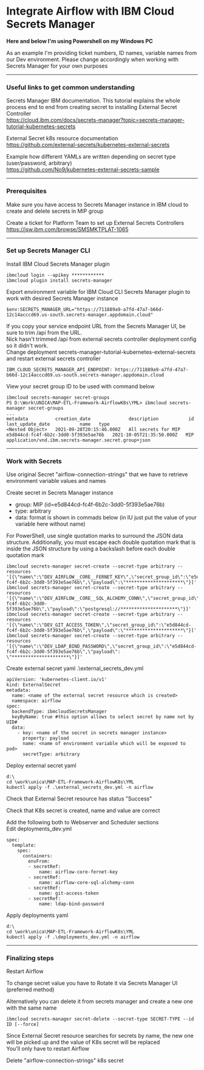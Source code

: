 # Integrate Airflow with IBM Cloud Secrets Manager

**Here and below I'm using Powershell on my Windows PC**

As an example I'm providing ticket numbers, ID names, variable names from our Dev environment. Please change accordingly when working with Secrets Manager for your own purposes

---
### Useful links to get common understanding

Secrets Manager IBM documentation. This tutorial explains the whole process end to end from creating secret to installing External Secret Controller\
https://cloud.ibm.com/docs/secrets-manager?topic=secrets-manager-tutorial-kubernetes-secrets

External Secret k8s resource documentation\
https://github.com/external-secrets/kubernetes-external-secrets

Example how different YAMLs are written depending on secret type (user/password, arbitrary)\
https://github.com/No9/kubernetes-external-secrets-sample

---
### Prerequisites

Make sure you have access to Secrets Manager instance in IBM cloud to create and delete secrets in MIP group

Create a ticket for Platform Team to set up External Secrets Controllers\
https://jsw.ibm.com/browse/SMSMKTPLAT-1065

---
### Set up Secrets Manager CLI

Install IBM Cloud Secrets Manager plugin
```
ibmcloud login --apikey ************
ibmcloud plugin install secrets-manager
```

Export environment variable for IBM Cloud CLI Secrets Manager plugin to work with desired Secrets Manager instance
```
$env:SECRETS_MANAGER_URL="https://711889a9-a7fd-47a7-b66d-12c14acccd69.us-south.secrets-manager.appdomain.cloud"
```

If you copy your service endpoint URL from the Secrets Manager UI, be sure to trim /api from the URL.\
Nick hasn't trimmed /api from external secrets controller deployment config so it didn't work.\
Change deployment secrets-manager-tutorial-kubernetes-external-secrets and restart external secrets controller
```
IBM_CLOUD_SECRETS_MANAGER_API_ENDPOINT: https://711889a9-a7fd-47a7-b66d-12c14acccd69.us-south.secrets-manager.appdomain.cloud
```

View your secret group ID to be used with command below
```
ibmcloud secrets-manager secret-groups
PS D:\Work\UNICA\MAP-ETL-Framework-AirflowK8s\YML> ibmcloud secrets-manager secret-groups
...
metadata          creation_date              description           id                                     last_update_date           name   type
<Nested Object>   2021-09-28T20:15:46.000Z   All secrets for MIP   e5d844cd-fc4f-6b2c-3dd0-5f393e5ae76b   2021-10-05T21:35:50.000Z   MIP    application/vnd.ibm.secrets-manager.secret.group+json
```

---
### Work with Secrets

Use original Secret "airflow-connection-strings" that we have to retrieve environment variable values and names

Create secret in Secrets Manager instance
  - group: MIP (id=e5d844cd-fc4f-6b2c-3dd0-5f393e5ae76b)
  - type: arbitrary
  - data: format is shown in commads below (in IU just put the value of your variable here without name)
  
For PowerShell, use single quotation marks to surround the JSON data structure. Additionally, you must escape each double quotation mark that is inside the JSON structure by using a backslash before each double quotation mark

```
ibmcloud secrets-manager secret-create --secret-type arbitrary --resources '[{\"name\":\"DEV_AIRFLOW__CORE__FERNET_KEY\",\"secret_group_id\":\"e5d844cd-fc4f-6b2c-3dd0-5f393e5ae76b\",\"payload\":\"*********************\"}]'
ibmcloud secrets-manager secret-create --secret-type arbitrary --resources '[{\"name\":\"DEV_AIRFLOW__CORE__SQL_ALCHEMY_CONN\",\"secret_group_id\":\"e5d844cd-fc4f-6b2c-3dd0-5f393e5ae76b\",\"payload\":\"postgresql://*********************\"}]'
ibmcloud secrets-manager secret-create --secret-type arbitrary --resources '[{\"name\":\"DEV_GIT_ACCESS_TOKEN\",\"secret_group_id\":\"e5d844cd-fc4f-6b2c-3dd0-5f393e5ae76b\",\"payload\":\"*********************\"}]'
ibmcloud secrets-manager secret-create --secret-type arbitrary --resources '[{\"name\":\"DEV_LDAP_BIND_PASSWORD\",\"secret_group_id\":\"e5d844cd-fc4f-6b2c-3dd0-5f393e5ae76b\",\"payload\": \"*********************\"}]'
```

Create external secret yaml .\external_secrets_dev.yml
```
apiVersion: 'kubernetes-client.io/v1'
kind: ExternalSecret
metadata:
  name: <name of the external secret resource which is created>
  namespace: airflow
spec:
  backendType: ibmcloudSecretsManager
  keyByName: true #this option allows to select secret by name not by UID#
  data:
    - key: <name of the secret in secrets manager instance>
      property: payload
      name: <name of environment variable which will be exposed to pod>
      secretType: arbitrary
```

Deploy external secret yaml
```
d:\
cd \work\unica\MAP-ETL-Framework-AirflowK8s\YML
kubectl apply -f .\external_secrets_dev.yml -n airflow
```

Check that External Secret resource has status "Success"

Check that K8s secret is created, name and value are correct

Add the following both to Webserver and Scheduler sections\
Edit deployments_dev.yml
```
spec:
  template:
    spec:
      containers:
        envFrom:
        - secretRef:
            name: airflow-core-fernet-key
        - secretRef:
            name: airflow-core-sql-alchemy-conn
        - secretRef:
            name: git-access-token
        - secretRef:
            name: ldap-bind-password
```

Apply deployments yaml
```
d:\
cd \work\unica\MAP-ETL-Framework-AirflowK8s\YML
kubectl apply -f .\deployments_dev.yml -n airflow
```

---
### Finalizing steps

Restart Airflow

To change secret value you have to Rotate it via Secrets Manager UI (preferred method)

Alternatively you can delete it from secrets manager and create a new one with the same name
```
ibmcloud secrets-manager secret-delete --secret-type SECRET-TYPE --id ID [--force]
```
Since External Secret resource searches for secrets by name, the new one will be picked up and the value of K8s secret will be replaced\
You'll only have to restart Airflow

Delete "airflow-connection-strings" k8s secret